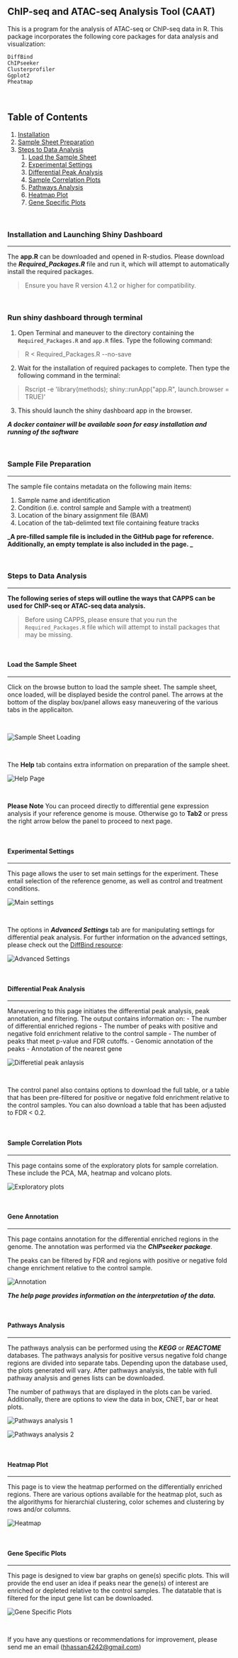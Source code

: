 ## **C**hIP-seq and **A**TAC-seq **A**nalysis **T**ool (CAAT)

This is a program for the analysis of ATAC-seq or ChIP-seq data in R. This package incorporates the following core packages for data analysis and visualization:
```
DiffBind
ChIPseeker
Clusterprofiler 
Ggplot2 
Pheatmap 
```
&nbsp;
&nbsp;
&nbsp;

## Table of Contents
1. [Installation](#installation-and-launching-shiny-dashboard)
2. [Sample Sheet Preparation](#sample-file-preparation)
3. [Steps to Data Analysis](#steps-to-data-analysis)
    1. [Load the Sample Sheet](#load-the-sample-sheet)
    2. [Experimental Settings](#experimental-settings)
    3. [Differential Peak Analysis](#differential-peak-analysis)
    4. [Sample Correlation Plots](#sample-correlation-plots)
    5. [Pathways Analysis](#pathways-analysis)
    6. [Heatmap Plot](#heatmap-plot)
    7. [Gene Specific Plots](#gene-specific-plots)

&nbsp;
&nbsp;
&nbsp;

### **Installation and Launching Shiny Dashboard**
---------------------
The **app.R** can be downloaded and opened in R-studios. Please download the **_Required_Packages.R_** file and run it, which will attempt to automatically install the required packages. 

>  Ensure you have R version 4.1.2 or higher for compatibility. 

&nbsp;
&ensp;
&nbsp;
&ensp;

### **Run shiny dashboard through terminal**

1. Open Terminal and maneuver to the directory containing the `Required_Packages.R` and `app.R` files. Type the following command:

> R < Required_Packages.R --no-save


2. Wait for the installation of required packages to complete. Then type the following command in the terminal:

> Rscript -e 'library(methods); shiny::runApp("app.R", launch.browser = TRUE)'


3. This should launch the shiny dashboard app in the browser. 



**_A docker container will be available soon for easy installation and running of the software_**

&nbsp;
&ensp;
&nbsp;
&ensp;

### **Sample File Preparation**
---------------------

The sample file contains metadata on the following main items:

 1. Sample name and identification
 2. Condition (i.e. control sample and Sample with a treatment)
 3. Location of the binary assignment file (BAM)
 4. Location of the tab-delimted text file containing feature tracks
 
 **_A pre-filled sample file is included in the GitHub page for reference. Additionally, an empty template is also included in the page. _**
 
&nbsp;
&ensp;
&nbsp;
&ensp; 
 
### **Steps to Data Analysis**
---------------------
 **The following series of steps will outline the ways that CAPPS can be used for ChIP-seq or ATAC-seq data analysis.**

> Before using CAPPS, please ensure that you run the `Required_Packages.R` file which will attempt to install packages that may be missing. 

&nbsp;
&ensp;
&nbsp;
&ensp;

#### **Load the Sample Sheet**
---------------------

Click on the browse button to load the sample sheet. The sample sheet, once loaded, will be displayed beside the control panel.
The arrows at the bottom of the display box/panel allows easy maneuvering of the various tabs in the applicaiton. 

&nbsp;

![Sample Sheet Loading](./Images/SampleSheet.png)

&nbsp;

The **Help** tab contains extra information on preparation of the sample sheet. 

![Help Page](./Images/Help_SampleSheet.png)

&nbsp;

**Please Note**
You can proceed directly to differential gene expression analysis if your reference genome is mouse. Otherwise go to **Tab2** or press the right arrow below the panel to proceed to next page. 

&nbsp;
&ensp;
&nbsp;
&ensp;

#### **Experimental Settings**
---------------------

This page allows the user to set main settings for the experiment. These entail selection of the reference genome, as well as control and treatment conditions. 

![Main settings](./Images/Main_Settings.png)

&nbsp;

The options in **_Advanced Settings_** tab are for manipulating settings for differential peak analysis. For further information on the advanced settings, please check out the [DiffBind resource](https://bioconductor.org/packages/devel/bioc/vignettes/DiffBind/inst/doc/DiffBind.pdf):


![Advanced Settings](./Images/Advanced_settings.png)

&nbsp;
&ensp;
&nbsp;
&ensp;



#### **Differential Peak Analysis**
---------------------

Maneuvering to this page initiates the differential peak analysis, peak annotation, and filtering. The output contains information on:
        - The number of differential enriched regions
        - The number of peaks with positive and negative fold enrichment relative to the control sample
        - The number of peaks that meet p-value and FDR cutoffs.
        - Genomic annotation of the peaks 
        - Annotation of the nearest gene 
        
![Differetial peak anlaysis](./Images/Diff_Peak.png)


&nbsp;
&ensp;

The control panel also contains options to download the full table, or a table that has been pre-filtered for positive or negative fold enrichment relative to the control samples. You can also download a table that has been adjusted to FDR < 0.2. 


&nbsp;
&ensp;
&nbsp;
&ensp;

#### **Sample Correlation Plots**
---------------------

This page contains some of the exploratory plots for sample correlation. These include the PCA, MA, heatmap and volcano plots. 

![Exploratory plots](./Images/exploratory_plots.png)


&nbsp;
&ensp;
&nbsp;
&ensp;


#### **Gene Annotation**
---------------------

This page contains annotation for the differential enriched regions in the genome. The annotation was performed via the **_ChIPseeker package_**. 

The peaks can be filtered by FDR and regions with positive or negative fold change enrichment relative to the control sample. 

![Annotation](./Images/annotation.png)

**_The help page provides information on the interpretation of the data._**

&nbsp;
&ensp;
&nbsp;
&ensp;

#### **Pathways Analysis**
---------------------

The pathways analysis can be performed using the **_KEGG_** or **_REACTOME_** databases. The pathways analysis for positive versus negative fold change regions are divided into separate tabs. Depending upon the database used, the plots generated will vary. After pathways analysis, the table with full pathway analysis and genes lists can be downloaded. 

The number of pathways that are displayed in the plots can be varied.  Additionally, there are  options to view the data in box, CNET, bar or heat plots.


![Pathways analysis 1](./Images/pathways1.png)

![Pathways analysis 2](./Images/pathways2.png)

&nbsp;
&ensp;
&nbsp;
&ensp;

#### **Heatmap Plot**
---------------------

This page is to view the heatmap performed on the differentially enriched regions. There are various options available for the heatmap plot, such as the algorithyms for hierarchial clustering, color schemes and clustering by rows and/or columns. 

![Heatmap](./Images/Heatmap.png)

&nbsp;
&ensp;
&nbsp;
&ensp;

#### **Gene Specific Plots**
---------------------
This page is designed to view bar graphs on gene(s) specific plots. This will provide the end user an idea if peaks near the gene(s) of interest are enriched or depleted relative to the control samples. The datatable that is filtered for the input gene list can be downloaded. 

![Gene Specific Plots](./Images/genes.png)


&nbsp;
&ensp;
&nbsp;
&ensp;

If you have any questions or recommendations for improvement, please send me an email (hhassan4242@gmail.com)
